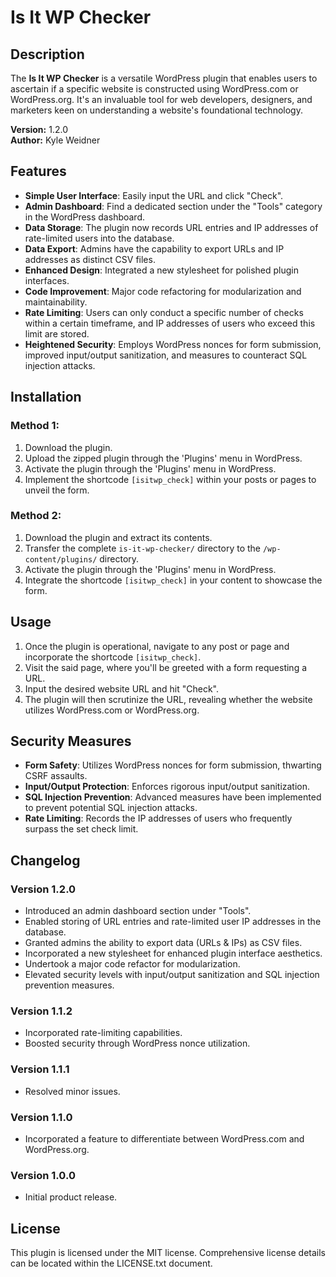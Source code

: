 # Is It WP Checker

## Description

The **Is It WP Checker** is a versatile WordPress plugin that enables users to ascertain if a specific website is constructed using WordPress.com or WordPress.org. It's an invaluable tool for web developers, designers, and marketers keen on understanding a website's foundational technology.

**Version:** 1.2.0  
**Author:** Kyle Weidner

## Features

- **Simple User Interface**: Easily input the URL and click "Check".
- **Admin Dashboard**: Find a dedicated section under the "Tools" category in the WordPress dashboard.
- **Data Storage**: The plugin now records URL entries and IP addresses of rate-limited users into the database.
- **Data Export**: Admins have the capability to export URLs and IP addresses as distinct CSV files.
- **Enhanced Design**: Integrated a new stylesheet for polished plugin interfaces.
- **Code Improvement**: Major code refactoring for modularization and maintainability.
- **Rate Limiting**: Users can only conduct a specific number of checks within a certain timeframe, and IP addresses of users who exceed this limit are stored.
- **Heightened Security**: Employs WordPress nonces for form submission, improved input/output sanitization, and measures to counteract SQL injection attacks.

## Installation

### Method 1:
1. Download the plugin.
2. Upload the zipped plugin through the 'Plugins' menu in WordPress.
3. Activate the plugin through the 'Plugins' menu in WordPress.
4. Implement the shortcode `[isitwp_check]` within your posts or pages to unveil the form.

### Method 2:
1. Download the plugin and extract its contents.
2. Transfer the complete `is-it-wp-checker/` directory to the `/wp-content/plugins/` directory.
3. Activate the plugin through the 'Plugins' menu in WordPress.
4. Integrate the shortcode `[isitwp_check]` in your content to showcase the form.

## Usage

1. Once the plugin is operational, navigate to any post or page and incorporate the shortcode `[isitwp_check]`.
2. Visit the said page, where you'll be greeted with a form requesting a URL.
3. Input the desired website URL and hit "Check".
4. The plugin will then scrutinize the URL, revealing whether the website utilizes WordPress.com or WordPress.org.

## Security Measures

- **Form Safety**: Utilizes WordPress nonces for form submission, thwarting CSRF assaults.
- **Input/Output Protection**: Enforces rigorous input/output sanitization.
- **SQL Injection Prevention**: Advanced measures have been implemented to prevent potential SQL injection attacks.
- **Rate Limiting**: Records the IP addresses of users who frequently surpass the set check limit.

## Changelog

### Version 1.2.0

- Introduced an admin dashboard section under "Tools".
- Enabled storing of URL entries and rate-limited user IP addresses in the database.
- Granted admins the ability to export data (URLs & IPs) as CSV files.
- Incorporated a new stylesheet for enhanced plugin interface aesthetics.
- Undertook a major code refactor for modularization.
- Elevated security levels with input/output sanitization and SQL injection prevention measures.

### Version 1.1.2

- Incorporated rate-limiting capabilities.
- Boosted security through WordPress nonce utilization.

### Version 1.1.1

- Resolved minor issues.

### Version 1.1.0

- Incorporated a feature to differentiate between WordPress.com and WordPress.org.

### Version 1.0.0

- Initial product release.

## License

This plugin is licensed under the MIT license. Comprehensive license details can be located within the LICENSE.txt document.
